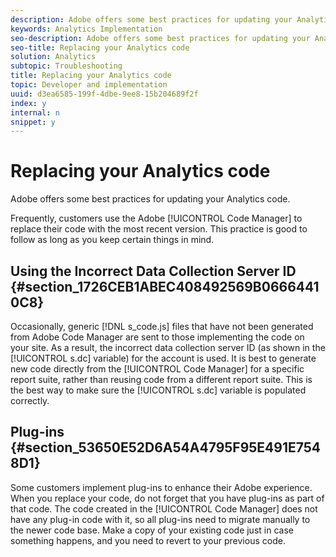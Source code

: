 ```yaml
---
description: Adobe offers some best practices for updating your Analytics code.
keywords: Analytics Implementation
seo-description: Adobe offers some best practices for updating your Analytics code.
seo-title: Replacing your Analytics code
solution: Analytics
subtopic: Troubleshooting
title: Replacing your Analytics code
topic: Developer and implementation
uuid: d3ea6585-199f-4dbe-9ee8-15b204689f2f
index: y
internal: n
snippet: y
---
```


# Replacing your Analytics code

Adobe offers some best practices for updating your Analytics code.

Frequently, customers use the Adobe [!UICONTROL Code Manager] to replace their code with the most recent version. This practice is good to follow as long as you keep certain things in mind.

## Using the Incorrect Data Collection Server ID {#section_1726CEB1ABEC408492569B06664410C8}

Occasionally, generic [!DNL s_code.js] files that have not been generated from Adobe Code Manager are sent to those implementing the code on your site. As a result, the incorrect data collection server ID (as shown in the [!UICONTROL s.dc] variable) for the account is used. It is best to generate new code directly from the [!UICONTROL Code Manager] for a specific report suite, rather than reusing code from a different report suite. This is the best way to make sure the [!UICONTROL s.dc] variable is populated correctly.

## Plug-ins {#section_53650E52D6A54A4795F95E491E7548D1}

Some customers implement plug-ins to enhance their Adobe experience. When you replace your code, do not forget that you have plug-ins as part of that code. The code created in the [!UICONTROL Code Manager] does not have any plug-in code with it, so all plug-ins need to migrate manually to the newer code base. Make a copy of your existing code just in case something happens, and you need to revert to your previous code. 
